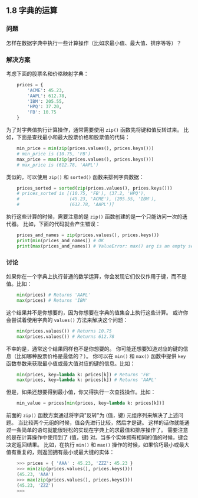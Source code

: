 ## 1.8 字典的运算 ##
### 问题 ###
怎样在数据字典中执行一些计算操作（比如求最小值、最大值、排序等等）？
### 解决方案 ###
考虑下面的股票名和价格映射字典：
```python
    prices = {
        'ACME': 45.23,
        'AAPL': 612.78,
        'IBM': 205.55,
        'HPQ': 37.20,
        'FB': 10.75
    }

```
为了对字典值执行计算操作，通常需要使用 ``zip()`` 函数先将键和值反转过来。
比如，下面是查找最小和最大股票价格和股票值的代码：
```python
    min_price = min(zip(prices.values(), prices.keys()))
    # min_price is (10.75, 'FB')
    max_price = max(zip(prices.values(), prices.keys()))
    # max_price is (612.78, 'AAPL')

```
类似的，可以使用 ``zip()`` 和 ``sorted()`` 函数来排列字典数据：
```python
    prices_sorted = sorted(zip(prices.values(), prices.keys()))
    # prices_sorted is [(10.75, 'FB'), (37.2, 'HPQ'),
    #                   (45.23, 'ACME'), (205.55, 'IBM'),
    #                   (612.78, 'AAPL')]

```
执行这些计算的时候，需要注意的是 ``zip()`` 函数创建的是一个只能访问一次的迭代器。
比如，下面的代码就会产生错误：
```python
    prices_and_names = zip(prices.values(), prices.keys())
    print(min(prices_and_names)) # OK
    print(max(prices_and_names)) # ValueError: max() arg is an empty sequence

```
### 讨论 ###
如果你在一个字典上执行普通的数学运算，你会发现它们仅仅作用于键，而不是值。比如：
```python
    min(prices) # Returns 'AAPL'
    max(prices) # Returns 'IBM'

```
这个结果并不是你想要的，因为你想要在字典的值集合上执行这些计算。
或许你会尝试着使用字典的 ``values()`` 方法来解决这个问题：
```python
    min(prices.values()) # Returns 10.75
    max(prices.values()) # Returns 612.78

```
不幸的是，通常这个结果同样也不是你想要的。
你可能还想要知道对应的键的信息（比如哪种股票价格是最低的？）。
你可以在 ``min()`` 和 ``max()`` 函数中提供 ``key`` 函数参数来获取最小值或最大值对应的键的信息。比如：
```python
    min(prices, key=lambda k: prices[k]) # Returns 'FB'
    max(prices, key=lambda k: prices[k]) # Returns 'AAPL'

```
但是，如果还想要得到最小值，你又得执行一次查找操作。比如：
```python
    min_value = prices[min(prices, key=lambda k: prices[k])]

```
前面的 ``zip()`` 函数方案通过将字典"反转"为 (值，键) 元组序列来解决了上述问题。
当比较两个元组的时候，值会先进行比较，然后才是键。
这样的话你就能通过一条简单的语句就能很轻松的实现在字典上的求最值和排序操作了。
需要注意的是在计算操作中使用到了 (值，键) 对。当多个实体拥有相同的值的时候，键会决定返回结果。
比如，在执行 ``min()`` 和 ``max()`` 操作的时候，如果恰巧最小或最大值有重复的，则返回拥有最小或最大键的实体：
```python
    >>> prices = { 'AAA' : 45.23, 'ZZZ': 45.23 }
    >>> min(zip(prices.values(), prices.keys()))
    (45.23, 'AAA')
    >>> max(zip(prices.values(), prices.keys()))
    (45.23, 'ZZZ')
    >>>
